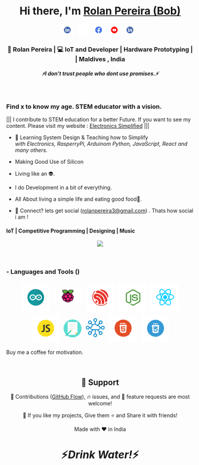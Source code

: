 <div align="center">
   <h1>Hi there, I'm <a href="https://www.electronicssimplified.in/">Rolan Pereira (Bob)</a>  
   </h1>   
</div>

<p align='center'>
   <a href="https://www.linkedin.com/in/rolangaspar0712/"><img height="30" src="https://raw.githubusercontent.com/rolan37/rolan37/main/images/linkedin.png"></a>&nbsp;&nbsp;
<a href="https://rolan37.github.io"><img height="30" src="https://raw.githubusercontent.com/rolan37/rolan37/main/images/github-mark-white.svg"></a>&nbsp;&nbsp;
<a href="https://www.facebook.com/rolanpereira7"><img height="30" src="https://raw.githubusercontent.com/rolan37/rolan37/main/images/facebook.png"></a>&nbsp;&nbsp;
 <a href="https://www.youtube.com/@ElectronicsSimplified7"><img height="30" src="https://raw.githubusercontent.com/rolan37/rolan37/main/images/youtube.png"></a>&nbsp;&nbsp;
 <a href="https://www.instagram.com/rolan.pereira7"><img height="30" src="https://raw.githubusercontent.com/rolan37/rolan37/main/images/linkedin.png"></a>&nbsp;&nbsp;
 </p>

<div align="center">
<h3> 🙎 Rolan Pereira | 💻 IoT and Developer | Hardware Prototyping |  | Maldives , India</h3>
</div>

 <h5 align="center">
   <i>⚡️I don’t trust people who dont use promises.⚡️</i>
  </h5>
 
 
<br />

<p align="center">
  
  <h3> Find x to know my age. STEM educator with a vision.</h3>
</p>

<p>|||  I contribute to STEM education for a better Future. If you want to see my content. Please visit my website : <a href="www.electronicssimplified.in ">Electronics Simplified</a> |||</p>

- 🥀 Learning System Design & Teaching how to Simplify
  <br><i>with Electronics, RasperryPi, Arduinom Python, JavaScript, React and many others.</i>

- Making Good Use of Silicon

- Living like an 👽.

- I do Development in a bit of everything.

- All About living a simple life and eating good food🌯.

- 💬 Connect? lets get social (rolanpereira3@gmail.com) . Thats how social i am !

 <p align="center">
  <h4> IoT | Competitive Programming | Designing | Music </h4>
   </p>

<!--  -->

<p align="center" >
<a href="https://github.com/anuraghazra/github-readme-stats"> 
    <img  src="https://github-readme-stats.vercel.app/api?username=rolan37&&show_icons=true&theme=radical"/>
  </a>

</p>

<br />

### - Languages and Tools ()

<p align="center">
  <img src="https://raw.githubusercontent.com/rolan37/rolan37/main/images/arduino.png " alt="arduino" style="vertical-align:top; margin:4px; width:75px;">
  <img src="https://raw.githubusercontent.com/rolan37/rolan37/main/images/rpi1.png" alt="rpi" style="vertical-align:top; margin:4px;margin-top:15px; width:75px;">    
  <img src="https://raw.githubusercontent.com/rolan37/rolan37/main/images/espressif.png" alt="espressif" style="vertical-align:top; margin:4px; width:75px;">
  <img src="https://raw.githubusercontent.com/rolan37/rolan37/main/images/node.png" alt="node" style="vertical-align:top; margin:4px; width:75px;">
  <img src="https://raw.githubusercontent.com/rolan37/rolan37/main/images/react.png" alt="react" style="vertical-align:top; margin:4px; width:75px;">
  <img src="https://raw.githubusercontent.com/rolan37/rolan37/main/images/js.png" alt="js" style="vertical-align:top; margin:4px; width:75px;">
  <img src="https://raw.githubusercontent.com/rolan37/rolan37/main/images/blog.png" alt="blogger" style="vertical-align:top; margin:4px; margin-top:18px; width:48px;">
  <img src="https://raw.githubusercontent.com/rolan37/rolan37/main/images/iot.png" alt="iot" style="vertical-align:top; margin:4px;margin-top:15px; width:50px;">
  <img src="https://raw.githubusercontent.com/rolan37/rolan37/main/images/html.png" alt="html" style="vertical-align:top; margin:4px; width:75px;">
  <img src="https://raw.githubusercontent.com/rolan37/rolan37/main/images/css.png" alt="css" style="vertical-align:top; margin:4px; width:75px;">
  
</p>

<p>Buy me a coffee for motivation.</p>

<!--
### - Blogs 🌱
-->
<!--
<p align="center">
  <a href="https://dev.to/rolan">
    <img src="https://raw.githubusercontent.com/rolan37/rolan37/master/svg/blogs/devto.svg">
  </a>
</p>
-->

<br />

<h2 align="center">🤝 Support</h2>

<p align="center">🎀 Contributions (<a href="https://guides.github.com/introduction/flow" title="GitHub flow">GitHub Flow</a>), 🔥 issues, and 🥮 feature requests are most welcome!</p>

<p align="center">💙 If you like my projects, Give them ⭐ and Share it with friends!</p>
</p>
<p align="center">Made with ❤️ in India</p>

<h1 align='center'>⚡️<i>Drink Water!</i>⚡️</h1>
